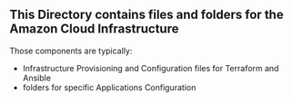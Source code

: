 ##  This Directory contains files and folders for the Amazon Cloud Infrastructure

Those components are typically:

* Infrastructure Provisioning and Configuration files for Terraform and Ansible
* folders for specific Applications Configuration
